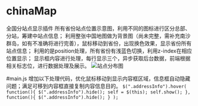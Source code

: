 # chinaMap
全国分站点显示插件
所有省份站点位置示意图，利用不同的图标进行区分总部、分站，筹建中站点信息；
利用整张中国地图做为背景图（尚未完整，需补充南沙群岛，如有不准确将进行完善），鼠标移动到省份，出现换色效果，显示省份所有站点信息；
利用的是position处理，所有省份有浅蓝色切换，利用z-index在相应位置显示；
显示框内容进行处理，每行显示三个，异步获取后台数据，前端根据相关标志位，进行数据处理及展示。
![站点分布图](https://img.mukewang.com/5a1fab600001ca6308610652.png)

#main.js
增加以下处理代码，优化鼠标移动到显示内容框区域，信息框自动隐藏问题；满足可移到内容框直接复制内容信息目的。
    `$(".addressInfo").hover(
        function(){
            $(".addressInfo").hide();
            self = $(this);
            self.show();
        },
        function(){
            $(".addressInfo").hide();
        }
    );`

